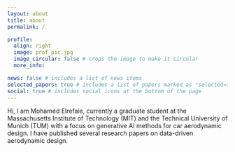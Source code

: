 ```yaml
---
layout: about
title: about
permalink: /

profile:
  align: right
  image: prof_pic.jpg
  image_circular: false # crops the image to make it circular
  more_info:

news: false # includes a list of news items
selected_papers: true # includes a list of papers marked as "selected={true}"
social: true # includes social icons at the bottom of the page
---
```


Hi, I am Mohamed Elrefaie, currently a graduate student at the Massachusetts Institute of Technology (MIT) and the Technical University of Munich (TUM) with a focus on generative AI methods for car aerodynamic design. I have published several research papers on data-driven aerodynamic design.


